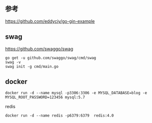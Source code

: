 
## 参考
https://github.com/eddycjy/go-gin-example

## swag 
https://github.com/swaggo/swag
```shell
go get -u github.com/swaggo/swag/cmd/swag
swag -v
swag init -g cmd/main.go
```
## docker
```shell
docker run -d --name mysql -p3306:3306 -e MYSQL_DATABASE=blog -e MYSQL_ROOT_PASSWORD=123456 mysql:5.7
```

redis
```shell
docker run -d --name redis -p6379:6379  redis:4.0
```